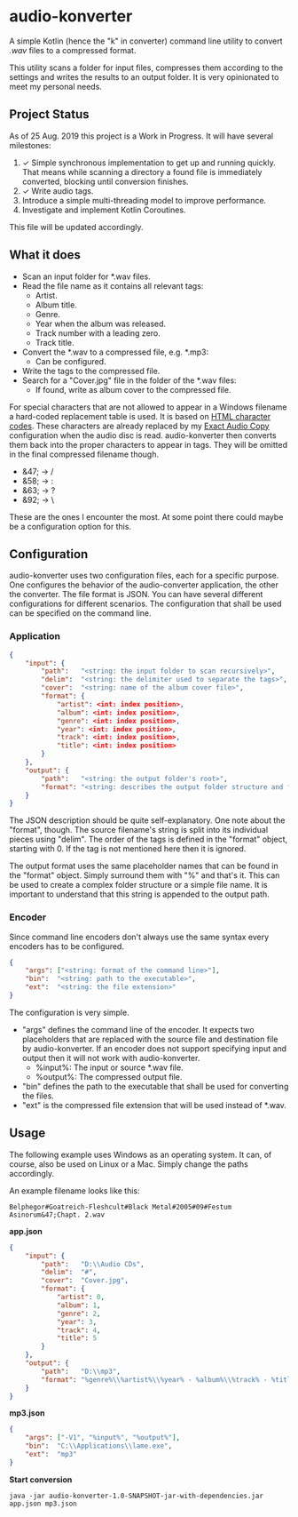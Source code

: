 # audio-konverter

A simple Kotlin (hence the "k" in converter) command line utility to convert *.wav* files to a compressed format.

This utility scans a folder for input files, compresses them according to the settings and writes the results to an output folder. It is very opinionated to meet my personal needs.

## Project Status

As of 25 Aug. 2019 this project is a Work in Progress. It will have several milestones:

1) ✓ Simple synchronous implementation to get up and running quickly. That means while scanning a directory a found file is immediately converted, blocking until conversion finishes.
2) ✓ Write audio tags.
3) Introduce a simple multi-threading model to improve performance.
4) Investigate and implement Kotlin Coroutines.

This file will be updated accordingly.

## What it does

* Scan an input folder for *.wav files.
* Read the file name as it contains all relevant tags:
    * Artist.
    * Album title.
    * Genre.
    * Year when the album was released.
    * Track number with a leading zero.
    * Track title.
* Convert the *.wav to a compressed file, e.g. *.mp3:
    * Can be configured.
* Write the tags to the compressed file.
* Search for a "Cover.jpg" file in the folder of the *.wav files:
    * If found, write as album cover to the compressed file.

For special characters that are not allowed to appear in a Windows filename a hard-coded replacement table is used. It is based on [HTML character codes](https://www.ascii.cl/htmlcodes.htm). These characters are already replaced by my [Exact Audio Copy](http://www.exactaudiocopy.de/) configuration when the audio disc is read. audio-konverter then converts them back into the proper characters to appear in tags. They will be omitted in the final compressed filename though.

* &47; -> /
* &58; -> :
* &63; -> ?
* &92; -> \

These are the ones I encounter the most. At some point there could maybe be a configuration option for this.

## Configuration

audio-konverter uses two configuration files, each for a specific purpose. One configures the behavior of the audio-converter application, the other the converter. The file format is JSON. You can have several different configurations for different scenarios. The configuration that shall be used can be specified on the command line.

### Application

```json
{
    "input": {
        "path":   "<string: the input folder to scan recursively>",
        "delim":  "<string: the delimiter used to separate the tags>",
        "cover":  "<string: name of the album cover file>",
        "format": {
            "artist": <int: index position>,
            "album": <int: index position>,
            "genre": <int: index position>,
            "year": <int: index position>,
            "track": <int: index position>,
            "title": <int: index position>
        }
    },
    "output": {
        "path":   "<string: the output folder's root>",
        "format": "<string: describes the output folder structure and filename>"
    }
}
```

The JSON description should be quite self-explanatory. One note about the "format", though. The source filename's string is split into its individual pieces using "delim". The order of the tags is defined in the "format" object, starting with 0. If the tag is not mentioned here then it is ignored.

The output format uses the same placeholder names that can be found in the "format" object. Simply surround them with "%" and that's it. This can be used to create a complex folder structure or a simple file name. It is important to understand that this string is appended to the output path.

### Encoder

Since command line encoders don't always use the same syntax every encoders has to be configured.

```json
{
    "args": ["<string: format of the command line>"],
    "bin":  "<string: path to the executable>",
    "ext":  "<string: the file extension>"
}
```

The configuration is very simple.

* "args" defines the command line of the encoder. It expects two placeholders that are replaced with the source file and destination file by audio-konverter. If an encoder does not support specifying input and output then it will not work with audio-konverter.
    * %input%: The input or source *.wav file.
    * %output%: The compressed output file.
* "bin" defines the path to the executable that shall be used for converting the files.
* "ext" is the compressed file extension that will be used instead of *.wav.

## Usage

The following example uses Windows as an operating system. It can, of course, also be used on Linux or a Mac. Simply change the paths accordingly.

An example filename looks like this:

    Belphegor#Goatreich-Fleshcult#Black Metal#2005#09#Festum Asinorum&47;Chapt. 2.wav

**app.json**
```json
{
    "input": {
        "path":   "D:\\Audio CDs",
        "delim":  "#",
        "cover":  "Cover.jpg",
        "format": {
            "artist": 0,
            "album": 1,
            "genre": 2,
            "year": 3,
            "track": 4,
            "title": 5
        }
    },
    "output": {
        "path":   "D:\\mp3",
        "format": "%genre%\\%artist%\\%year% - %album%\\%track% - %title%"
    }
}
```

**mp3.json**
```json
{
    "args": ["-V1", "%input%", "%output%"],
    "bin":  "C:\\Applications\\lame.exe",
    "ext":  "mp3"
}
```

**Start conversion**

    java -jar audio-konverter-1.0-SNAPSHOT-jar-with-dependencies.jar app.json mp3.json
